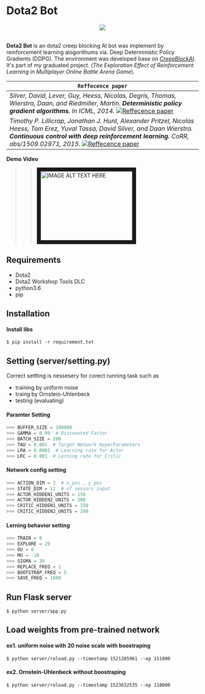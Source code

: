 # Dota2 Bot

<div align="center">
  <img src="https://images2.alphacoders.com/474/474206.jpg"><br><br>
</div>

**Dota2 Bot** is an dota2 creep blocking AI bot was implement by reinforcement learning alogorithums via. Deep Deterministic Policy Gradients (DDPG). The environment was developed base on [*CreepBlockAI*](https://github.com/BeyondGodlikeBot/CreepBlockAI). It's part of my graduated project. (*The Exploration Effect of Reinforcement Learning in Multiplayer Online Battle Arena Game*).

| **`Reffecence paper`** |
|-----------------|
| *Silver, David, Lever, Guy, Heess, Nicolas, Degris, Thomas, Wierstra, Daan, and Riedmiller, Martin. **Deterministic policy gradient algorithms.** In ICML, 2014.* [![Reffecence paper](https://img.shields.io/badge/api-reference-blue.svg)](http://proceedings.mlr.press/v32/silver14.pdf) |
| *Timothy P. Lillicrap, Jonathan J. Hunt, Alexander Pritzel, Nicolas Heess, Tom Erez, Yuval Tassa, David Silver, and Daan Wierstra.  **Continuous control with deep reinforcement learning.** CoRR, abs/1509.02971, 2015.* [![Reffecence paper](https://img.shields.io/badge/api-reference-blue.svg)](https://arxiv.org/pdf/1509.02971.pdf) |

**Demo Video**
>><a href="http://www.youtube.com/watch?feature=player_embedded&v=wfj9orgrjIs
" target="_blank"><img src="http://img.youtube.com/vi/wfj9orgrjIs/0.jpg" 
alt="IMAGE ALT TEXT HERE" width="240" height="180" border="10" /></a>

## Requirements
- Dota2
- Dota2 Workshop Tools DLC
- python3.6
- pip

## Installation

#### Install libs
```shell
$ pip install -r requirement.txt
```
## Setting (server/setting.py)
Correct settting is nessesery for corect running task such as
- training by uniform noise
- traing by Ornstein-Uhlenbeck
- testing (evaluating)

#### Paramter Setting
```python
>>> BUFFER_SIZE = 100000
>>> GAMMA = 0.99  # Discounted Factor
>>> BATCH_SIZE = 200
>>> TAU = 0.001  # Target Network HyperParameters
>>> LRA = 0.0001  # Learning rate for Actor
>>> LRC = 0.001  # Lerning rate for Critic
```
#### Network config setting
```python
>>> ACTION_DIM = 2  # x_pos , y_pos
>>> STATE_DIM = 11  # of sensors input
>>> ACTOR_HIDDEN1_UNITS = 150
>>> ACTOR_HIDDEN2_UNITS = 200
>>> CRITIC_HIDDEN1_UNITS = 150
>>> CRITIC_HIDDEN2_UNITS = 200
```
#### Lerning behavior setting
```python
>>> TRAIN = 0
>>> EXPLORE = 20
>>> OU = 0
>>> MU = -10
>>> SIGMA = 30
>>> REPLACE_FREQ = 1
>>> BOOTSTRAP_FREQ = 5
>>> SAVE_FREQ = 1000
```
## Run Flask server
```shell
$ python server/app.py
```
## Load weights from pre-trained network
#### ex1. uniform noise with 20 noise scale with boostraping
```shell
$ python server/reload.py --timestamp 1521285961 --ep 151000
```
#### ex2. Ornstein-Uhlenbeck without boostraping
```shell
$ python server/reload.py --timestamp 1523632535 --ep 118000
```
